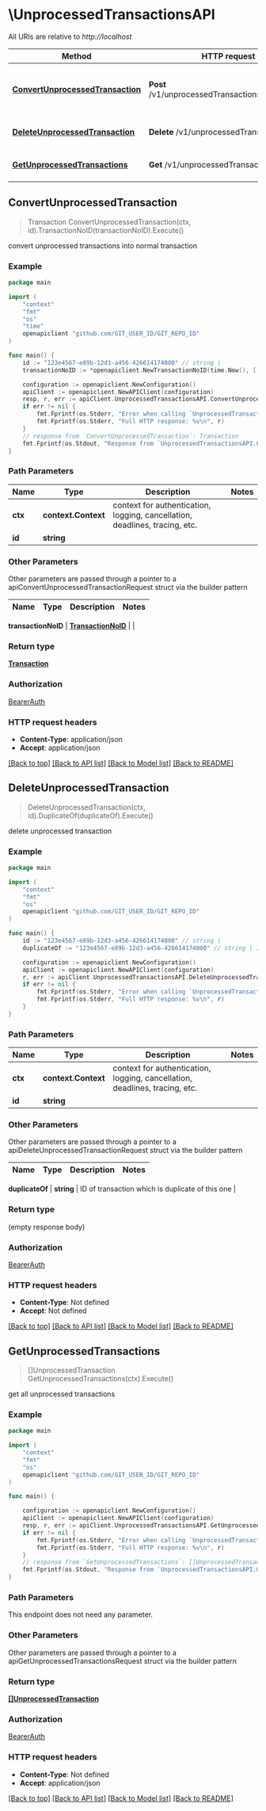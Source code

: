 # \UnprocessedTransactionsAPI

All URIs are relative to *http://localhost*

Method | HTTP request | Description
------------- | ------------- | -------------
[**ConvertUnprocessedTransaction**](UnprocessedTransactionsAPI.md#ConvertUnprocessedTransaction) | **Post** /v1/unprocessedTransactions/{id}/convert | convert unprocessed transactions into normal transaction
[**DeleteUnprocessedTransaction**](UnprocessedTransactionsAPI.md#DeleteUnprocessedTransaction) | **Delete** /v1/unprocessedTransactions/{id} | delete unprocessed transaction
[**GetUnprocessedTransactions**](UnprocessedTransactionsAPI.md#GetUnprocessedTransactions) | **Get** /v1/unprocessedTransactions | get all unprocessed transactions



## ConvertUnprocessedTransaction

> Transaction ConvertUnprocessedTransaction(ctx, id).TransactionNoID(transactionNoID).Execute()

convert unprocessed transactions into normal transaction

### Example

```go
package main

import (
	"context"
	"fmt"
	"os"
    "time"
	openapiclient "github.com/GIT_USER_ID/GIT_REPO_ID"
)

func main() {
	id := "123e4567-e89b-12d3-a456-426614174000" // string | 
	transactionNoID := *openapiclient.NewTransactionNoID(time.Now(), []openapiclient.Movement{*openapiclient.NewMovement(float64(123), "CurrencyID_example", "AccountID_example")}) // TransactionNoID | 

	configuration := openapiclient.NewConfiguration()
	apiClient := openapiclient.NewAPIClient(configuration)
	resp, r, err := apiClient.UnprocessedTransactionsAPI.ConvertUnprocessedTransaction(context.Background(), id).TransactionNoID(transactionNoID).Execute()
	if err != nil {
		fmt.Fprintf(os.Stderr, "Error when calling `UnprocessedTransactionsAPI.ConvertUnprocessedTransaction``: %v\n", err)
		fmt.Fprintf(os.Stderr, "Full HTTP response: %v\n", r)
	}
	// response from `ConvertUnprocessedTransaction`: Transaction
	fmt.Fprintf(os.Stdout, "Response from `UnprocessedTransactionsAPI.ConvertUnprocessedTransaction`: %v\n", resp)
}
```

### Path Parameters


Name | Type | Description  | Notes
------------- | ------------- | ------------- | -------------
**ctx** | **context.Context** | context for authentication, logging, cancellation, deadlines, tracing, etc.
**id** | **string** |  | 

### Other Parameters

Other parameters are passed through a pointer to a apiConvertUnprocessedTransactionRequest struct via the builder pattern


Name | Type | Description  | Notes
------------- | ------------- | ------------- | -------------

 **transactionNoID** | [**TransactionNoID**](TransactionNoID.md) |  | 

### Return type

[**Transaction**](Transaction.md)

### Authorization

[BearerAuth](../README.md#BearerAuth)

### HTTP request headers

- **Content-Type**: application/json
- **Accept**: application/json

[[Back to top]](#) [[Back to API list]](../README.md#documentation-for-api-endpoints)
[[Back to Model list]](../README.md#documentation-for-models)
[[Back to README]](../README.md)


## DeleteUnprocessedTransaction

> DeleteUnprocessedTransaction(ctx, id).DuplicateOf(duplicateOf).Execute()

delete unprocessed transaction

### Example

```go
package main

import (
	"context"
	"fmt"
	"os"
	openapiclient "github.com/GIT_USER_ID/GIT_REPO_ID"
)

func main() {
	id := "123e4567-e89b-12d3-a456-426614174000" // string | 
	duplicateOf := "123e4567-e89b-12d3-a456-426614174000" // string | ID of transaction which is duplicate of this one (optional)

	configuration := openapiclient.NewConfiguration()
	apiClient := openapiclient.NewAPIClient(configuration)
	r, err := apiClient.UnprocessedTransactionsAPI.DeleteUnprocessedTransaction(context.Background(), id).DuplicateOf(duplicateOf).Execute()
	if err != nil {
		fmt.Fprintf(os.Stderr, "Error when calling `UnprocessedTransactionsAPI.DeleteUnprocessedTransaction``: %v\n", err)
		fmt.Fprintf(os.Stderr, "Full HTTP response: %v\n", r)
	}
}
```

### Path Parameters


Name | Type | Description  | Notes
------------- | ------------- | ------------- | -------------
**ctx** | **context.Context** | context for authentication, logging, cancellation, deadlines, tracing, etc.
**id** | **string** |  | 

### Other Parameters

Other parameters are passed through a pointer to a apiDeleteUnprocessedTransactionRequest struct via the builder pattern


Name | Type | Description  | Notes
------------- | ------------- | ------------- | -------------

 **duplicateOf** | **string** | ID of transaction which is duplicate of this one | 

### Return type

 (empty response body)

### Authorization

[BearerAuth](../README.md#BearerAuth)

### HTTP request headers

- **Content-Type**: Not defined
- **Accept**: Not defined

[[Back to top]](#) [[Back to API list]](../README.md#documentation-for-api-endpoints)
[[Back to Model list]](../README.md#documentation-for-models)
[[Back to README]](../README.md)


## GetUnprocessedTransactions

> []UnprocessedTransaction GetUnprocessedTransactions(ctx).Execute()

get all unprocessed transactions

### Example

```go
package main

import (
	"context"
	"fmt"
	"os"
	openapiclient "github.com/GIT_USER_ID/GIT_REPO_ID"
)

func main() {

	configuration := openapiclient.NewConfiguration()
	apiClient := openapiclient.NewAPIClient(configuration)
	resp, r, err := apiClient.UnprocessedTransactionsAPI.GetUnprocessedTransactions(context.Background()).Execute()
	if err != nil {
		fmt.Fprintf(os.Stderr, "Error when calling `UnprocessedTransactionsAPI.GetUnprocessedTransactions``: %v\n", err)
		fmt.Fprintf(os.Stderr, "Full HTTP response: %v\n", r)
	}
	// response from `GetUnprocessedTransactions`: []UnprocessedTransaction
	fmt.Fprintf(os.Stdout, "Response from `UnprocessedTransactionsAPI.GetUnprocessedTransactions`: %v\n", resp)
}
```

### Path Parameters

This endpoint does not need any parameter.

### Other Parameters

Other parameters are passed through a pointer to a apiGetUnprocessedTransactionsRequest struct via the builder pattern


### Return type

[**[]UnprocessedTransaction**](UnprocessedTransaction.md)

### Authorization

[BearerAuth](../README.md#BearerAuth)

### HTTP request headers

- **Content-Type**: Not defined
- **Accept**: application/json

[[Back to top]](#) [[Back to API list]](../README.md#documentation-for-api-endpoints)
[[Back to Model list]](../README.md#documentation-for-models)
[[Back to README]](../README.md)

